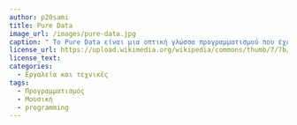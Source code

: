 ```yaml
---
author: p20sami
title: Pure Data
image_url: /images/pure-data.jpg
caption: " Το Pure Data είναι μια οπτική γλώσσα προγραμματισμού που έχει σαν χρήση την δημιουργία μουσικών κομματιών με χρήση υπολογιστή. Βασίζεται στη τεχνική του προγραμματισμού με διαγράμματα ροής όπου η πληροφορία ρέει ανάμεσα σε συνδεδεμένα (patched) αντικείμενα, δηλαδή σαν φιλοσοφία θέλει αντικείμενα που αναπαριστώνται σαν blocks συνδεδεμένα μεταξύ τους, και με αυτόν τον τρόπο η Pure Data αναπαριστά την ροή του ήχου. Δίνει επίσης την ευκαιρία σε μουσικούς να συνεργαστούν μέσω του Internet η LAN δικτύου ώστε να δημιουργήσουν μουσική, όπου και αν βρίσκονται.  "
license_url: https://upload.wikimedia.org/wikipedia/commons/thumb/7/7b/Pd_example_3.svg/800px-Pd_example_3.svg.png
license_text: 
categories:
  - Εργαλεία και τεχνικές
tags:
  - Προγραμματισμός
  - Μουσική
  - programming
---
```

